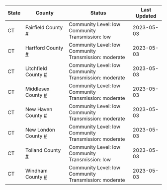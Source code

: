 State | County | Status | Last Updated
--- | --- | --- | --- 
CT | Fairfield County <a href="#fairfield_county">#</a> | <a name="fairfield_county"></a>Community Level: low<br/>Community Transmission: low | 2023-05-03
CT | Hartford County <a href="#hartford_county">#</a> | <a name="hartford_county"></a>Community Level: low<br/>Community Transmission: moderate | 2023-05-03
CT | Litchfield County <a href="#litchfield_county">#</a> | <a name="litchfield_county"></a>Community Level: low<br/>Community Transmission: moderate | 2023-05-03
CT | Middlesex County <a href="#middlesex_county">#</a> | <a name="middlesex_county"></a>Community Level: low<br/>Community Transmission: moderate | 2023-05-03
CT | New Haven County <a href="#new_haven_county">#</a> | <a name="new_haven_county"></a>Community Level: low<br/>Community Transmission: moderate | 2023-05-03
CT | New London County <a href="#new_london_county">#</a> | <a name="new_london_county"></a>Community Level: low<br/>Community Transmission: moderate | 2023-05-03
CT | Tolland County <a href="#tolland_county">#</a> | <a name="tolland_county"></a>Community Level: low<br/>Community Transmission: low | 2023-05-03
CT | Windham County <a href="#windham_county">#</a> | <a name="windham_county"></a>Community Level: low<br/>Community Transmission: moderate | 2023-05-03
